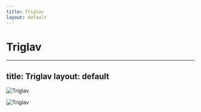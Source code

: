 ```yaml
---
title: Triglav
layout: default
---
```

Triglav
==============================================
---
title: Triglav
layout: default
---

![Triglav](https://kranjska-gora.si/wp-content/uploads/2020/08/675-1-1920x1272.jpg)

![Triglav](https://climbtriglav.com/wp-content/uploads/2018/05/triglav_lakes_triglav_national_park.jpg)